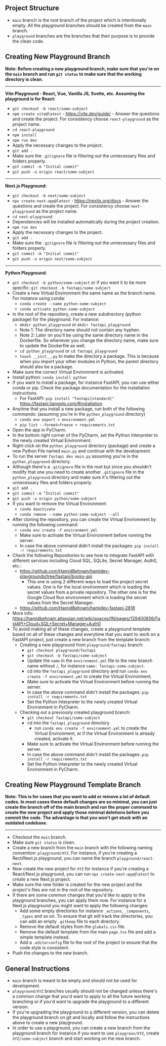## Project Structure

- `main` branch is the root branch of the project which is intentionally empty. All the playground branches should be created from the `main` branch.
- `playground` branches are the branches that their purpose is to provide the clean code.

## Creating New Playground Branch
**Note: Before creating a new playground branch, make sure that you're on the `main` branch and run `git status` to make sure that the working directory is clean.**

---
**Vite Playground - React, Vue, Vanilla JS, Svelte, etc. Assuming the playground is for React:**
  - `git checkout -b react/some-subject`
  - `npm create vite@latest` - https://vite.dev/guide/ - Answer the questions and create the project. For consistency choose `react-playground` as the project name.
  - `cd react-playground`
  - `npm install`
  - `npm run dev`
  - Apply the necessary changes to the project.
  - `git add .`
  - Make sure the `.gitignore` file is filtering out the unnecessary files and folders properly.
  - `git commit -m "Initial commit"`
  - `git push -u origin react/some-subject`

---
**Next.js Playground:**
  - `git checkout -b next/some-subject`
  - `npx create-next-app@latest` - https://nextjs.org/docs - Answer the questions and create the project. For consistency choose `next-playground` as the project name.
  - `cd next-playground`
  - Dependencies will be installed automatically during the project creation.
  - `npm run dev`
  - Apply the necessary changes to the project.
  - `git add .`
  - Make sure the `.gitignore` file is filtering out the unnecessary files and folders properly.
  - `git commit -m "Initial commit"`
  - `git push -u origin next/some-subject`

---
**Python Playground:**
  - `git checkout -b python/some-subject` or if you want it to be more specific: `git checkout -b fastapi/some-subject`
  - Create a new Virtual Environment the same name as the branch name. For instance using conda:
    - `conda create --name python-some-subject`
    - `conda activate python-some-subject`
  - In the root of the repository, create a new subdirectory (python package) for the playground. For instance:
    - `mkdir python_playground` or `mkdir fastapi_playground` 
    - Note 1: The directory name should not contain any hyphen.
    - Note 2: Later on you'll be using the same directory name in the Dockerfile. So whenever you change the directory name, make sure to update the Dockerfile as well.
    - `cd python_playground` or `cd fastapi_playground`
    - `touch __init__.py` to make the directory a package. This is because when you import your other modules in Python, the parent directory should also be a package.
  - Make sure the correct Virtual Environment is activated.
  - Install python: `conda install python`
  - If you want to install a package, for instance FastAPI, you can use either conda or pip. Check the package documentation for the installation instructions. 
    - For FastAPI: `pip install "fastapi[standard]"` https://fastapi.tiangolo.com/#installation 
  - Anytime that you install a new package, run both of the following commands: (assuming you're in the `python_playground` directory)
    - `conda env export > environment.yml`
    - `pip list --format=freeze > requirements.txt`
  - Open the app in PyCharm.
  - In the bottom right corner of the PyCharm, set the Python Interpreter to the newly created Virtual Environment.
  - Right-click on the `python_playground` directory (package) and create a new Python File named `main.py` and continue with the development.
  - To run the server `fastapi dev main.py` assuming you're in the `python_playground` directory.
  - Although there's a `.gitignore` file in the root but since you shouldn't modify that one you need to create another `.gitignore` file in the `python_playground` directory and make sure it's filtering out the unnecessary files and folders properly.
  - `git add .`
  - `git commit -m "Initial commit"`
  - `git push -u origin python/some-subject`
  - If you want to remove the Virtual Environment:
    - `conda deactivate`
    - `conda remove --name python-some-subject --all`
  - After cloning the repository, you can create the Virtual Environment by running the following command:
    - `conda env create -f environment.yml`
    - Make sure to activate the Virtual Environment before running the server.
    - In case the above command didn't install the packages: `pip install -r requirements.txt`
  - Check the following Repositories to see how to integrate FastAPI with different services including Cloud SQL, SQLite, Secret Manager, Auth0, etc.:
    - https://github.com/HamidBehnam/hamidev-playgrounds/tree/fastapi/books-api
      - This one is using 2 different ways to load the project secret values. One is for the local environment which is loading the secret values from a private repository. The other one is for the Google Cloud Run environment which is loading the secret values from the Secret Manager.
    - https://github.com/HamidBehnam/hamidev-fastapi-2818
  - More info: https://hamidbehnam.atlassian.net/wiki/spaces/IN/pages/129400856/FastAPI+Cloud+SQL+Secret+Manager+Auth0
  - To avoid making all of these changes, create a playground template based on all of these changes and everytime that you want to work on a FastAPI project, just create a new branch from the template branch:
    - Creating a new playground from `playground/fastapi` branch:
      - `git checkout playground/fastapi`
      - `git checkout -b fastapi/some-subject`
      - Update the `name` in the `environment.yml` file to the new branch name without `/`, for instance `name: fastapi-some-subject`.
      - cd into the `fastapi_playground` directory and run `conda env create -f environment.yml` to create the Virtual Environment.
      - Make sure to activate the Virtual Environment before running the server.
      - In case the above command didn't install the packages: `pip install -r requirements.txt`
      - Set the Python Interpreter to the newly created Virtual Environment in PyCharm.
    - Checking out a previously created playground branch:
      - `git checkout fastapi/some-subject`
      - cd into the `fastapi_playground` directory 
        - run `conda env create -f environment.yml` to create the Virtual Environment, or if the Virtual Environment is already created, activate it.
      - Make sure to activate the Virtual Environment before running the server.
      - In case the above command didn't install the packages: `pip install -r requirements.txt`
      - Set the Python Interpreter to the newly created Virtual Environment in PyCharm.


## Creating New Playground Template Branch
**Note: This is for cases that you want to add or remove a lot of default codes. In most cases these default changes are so minimal, you can just create the branch off of the main branch and run the proper command to create the new project and apply those minimal deletions before you commit the code. The advantage is that you won't get stuck with an outdated codebase.**

---
- Checkout the `main` branch.
- Make sure `git status` is clean.
- Create a new branch from the `main` branch with the following naming convention: `playground/XYZ`. For instance, if you're creating a Rect/Next.js playground, you can name the branch `playground/react-next`.
- Now create the new project for `XYZ` for instance if you're creating a React/Next.js playground, you can run `npx create-next-app@latest` to create a new Next.js project.
- Make sure the new folder is created for the new project and the project's files are not in the root of the repository.
- If there are some common changes that you'd like to apply to the playground branches, you can apply them now. For instance for a Next.js playground you might want to apply the following changes:
  - Add some empty directories for instance `_actions`, `_components`, `_types` and so on. To ensure that git will track the directories, you can add an empty `.gitkeep` file to each directory.
  - Remove the default styles from the `globals.css` file.
  - Remove the default template from the main `page.tsx` file and add a simple template instead.
  - Add a `.editorconfig` file to the root of the project to ensure that the code style is consistent. 
- Push the changes to the new branch.

## General Instructions
- `main` branch is meant to be empty and should not be used for development.
- `playground/XYZ` branches usually should not be changed unless there's a common change that you'd want to apply to all the future working branching or if you'd want to upgrade the playground to a different version.
- If you're upgrading the playground to a different version, you can delete the playground branch on git and locally and follow the instructions above to create a new playground.
- In order to use a playground, you can create a new branch from the playground branch for instance if you want to use `playgroun/XYZ`, create `XYZ/some-subject` branch and start working on the new branch.
